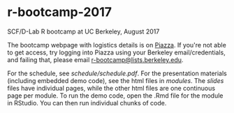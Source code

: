 # r-bootcamp-2017
SCF/D-Lab R bootcamp at UC Berkeley, August 2017

The bootcamp webpage with logistics details is on [Piazza](https://piazza.com/berkeley/fall2017/rbootcamp2017/home). If you're not able to get access, try logging into Piazza using your Berkeley email/credentials, and failing that, please email r-bootcamp@lists.berkeley.edu.

For the schedule, see *schedule/schedule.pdf*. For the presentation materials (including embedded demo code), see the html files in *modules*. The *_slides_* files have individual pages, while the other html files are one continuous page per module. To run the demo code, open the .Rmd file for the module in RStudio. You can then run individual chunks of code.
